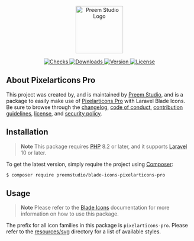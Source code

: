 <p align="center">
    <a href="https://preem.studio" target="_blank">
        <img src="https://raw.githubusercontent.com/PreemStudio/assets/main/logo-text.svg" width="128" alt="Preem Studio Logo" />
    </a>
</p>

<p align="center">
    <a href="https://github.com/PreemStudio/blade-icons-pixelarticons-pro/actions">
        <img src="https://badge.sh/github/check-runs/PreemStudio/blade-icons-pixelarticons-pro" alt="Checks" />
    </a>
    <a href="https://packagist.org/packages/preemstudio/blade-icons-pixelarticons-pro">
        <img src="https://badge.sh/packagist/downloads/PreemStudio/blade-icons-pixelarticons-pro" alt="Downloads" />
    </a>
    <a href="https://packagist.org/packages/preemstudio/blade-icons-pixelarticons-pro">
        <img src="https://badge.sh/packagist/version/PreemStudio/blade-icons-pixelarticons-pro" alt="Version" />
    </a>
    <a href="https://packagist.org/packages/preemstudio/blade-icons-pixelarticons-pro">
        <img src="https://badge.sh/packagist/license/PreemStudio/blade-icons-pixelarticons-pro" alt="License" />
    </a>
</p>

## About Pixelarticons Pro

This project was created by, and is maintained by [Preem Studio](https://github.com/PreemStudio), and is a package to easily make use of [Pixelarticons Pro](https://pixelarticons.com/) with Laravel Blade Icons. Be sure to browse through the [changelog](CHANGELOG.md), [code of conduct](.github/CODE_OF_CONDUCT.md), [contribution guidelines](.github/CONTRIBUTING.md), [license](LICENSE), and [security policy](.github/SECURITY.md).

## Installation

> **Note**
> This package requires [PHP](https://www.php.net/) 8.2 or later, and it supports [Laravel](https://laravel.com/) 10 or later.

To get the latest version, simply require the project using [Composer](https://getcomposer.org/):

```bash
$ composer require preemstudio/blade-icons-pixelarticons-pro
```

## Usage

> **Note**
> Please refer to the [Blade Icons](https://github.com/PreemStudio/blade-icons) documentation for more information on how to use this package.

The prefix for all icon families in this package is `pixelarticons-pro`. Please refer to the [resources/svg](/resources/svg) directory for a list of available styles.
